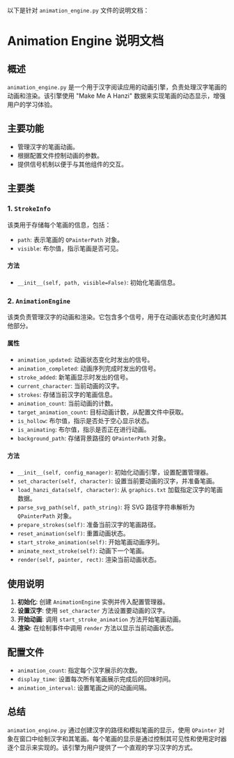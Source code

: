 以下是针对 `animation_engine.py` 文件的说明文档：

# Animation Engine 说明文档

## 概述
`animation_engine.py` 是一个用于汉字阅读应用的动画引擎，负责处理汉字笔画的动画和渲染。该引擎使用 "Make Me A Hanzi" 数据来实现笔画的动态显示，增强用户的学习体验。

## 主要功能
- 管理汉字的笔画动画。
- 根据配置文件控制动画的参数。
- 提供信号机制以便于与其他组件的交互。

## 主要类

### 1. `StrokeInfo`
该类用于存储每个笔画的信息，包括：
- `path`: 表示笔画的 `QPainterPath` 对象。
- `visible`: 布尔值，指示笔画是否可见。

#### 方法
- `__init__(self, path, visible=False)`: 初始化笔画信息。

### 2. `AnimationEngine`
该类负责管理汉字的动画和渲染。它包含多个信号，用于在动画状态变化时通知其他部分。

#### 属性
- `animation_updated`: 动画状态变化时发出的信号。
- `animation_completed`: 动画序列完成时发出的信号。
- `stroke_added`: 新笔画显示时发出的信号。
- `current_character`: 当前动画的汉字。
- `strokes`: 存储当前汉字的笔画信息。
- `animation_count`: 当前动画的计数。
- `target_animation_count`: 目标动画计数，从配置文件中获取。
- `is_hollow`: 布尔值，指示是否处于空心显示状态。
- `is_animating`: 布尔值，指示是否正在进行动画。
- `background_path`: 存储背景路径的 `QPainterPath` 对象。

#### 方法
- `__init__(self, config_manager)`: 初始化动画引擎，设置配置管理器。
- `set_character(self, character)`: 设置当前要动画的汉字，并准备笔画。
- `load_hanzi_data(self, character)`: 从 `graphics.txt` 加载指定汉字的笔画数据。
- `parse_svg_path(self, path_string)`: 将 SVG 路径字符串解析为 `QPainterPath` 对象。
- `prepare_strokes(self)`: 准备当前汉字的笔画路径。
- `reset_animation(self)`: 重置动画状态。
- `start_stroke_animation(self)`: 开始笔画动画序列。
- `animate_next_stroke(self)`: 动画下一个笔画。
- `render(self, painter, rect)`: 渲染当前动画状态。

## 使用说明
1. **初始化**: 创建 `AnimationEngine` 实例并传入配置管理器。
2. **设置汉字**: 使用 `set_character` 方法设置要动画的汉字。
3. **开始动画**: 调用 `start_stroke_animation` 方法开始笔画动画。
4. **渲染**: 在绘制事件中调用 `render` 方法以显示当前动画状态。

## 配置文件
- `animation_count`: 指定每个汉字展示的次数。
- `display_time`: 设置每次所有笔画展示完成后的回味时间。
- `animation_interval`: 设置笔画之间的动画间隔。

## 总结
`animation_engine.py` 通过创建汉字的路径和模拟笔画的显示，使用 `QPainter` 对象在窗口中绘制汉字和其笔画。每个笔画的显示是通过控制其可见性和使用定时器逐个显示来实现的。该引擎为用户提供了一个直观的学习汉字的方式。
